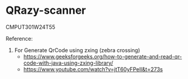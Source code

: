 # QRazy-scanner
CMPUT301W24T55


Reference:
1. For Generate QrCode using zxing (zebra crossing)
   - https://www.geeksforgeeks.org/how-to-generate-and-read-qr-code-with-java-using-zxing-library/
   - https://www.youtube.com/watch?v=jtT60yFPelI&t=273s
